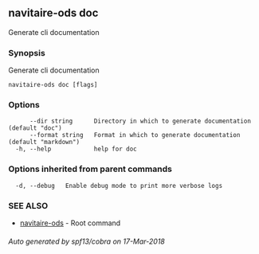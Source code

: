 ## navitaire-ods doc

Generate cli documentation

### Synopsis


Generate cli documentation

```
navitaire-ods doc [flags]
```

### Options

```
      --dir string      Directory in which to generate documentation (default "doc")
      --format string   Format in which to generate documentation (default "markdown")
  -h, --help            help for doc
```

### Options inherited from parent commands

```
  -d, --debug   Enable debug mode to print more verbose logs
```

### SEE ALSO
* [navitaire-ods](navitaire-ods.md)	 - Root command

###### Auto generated by spf13/cobra on 17-Mar-2018
